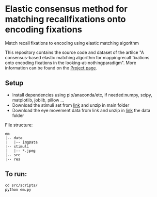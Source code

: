 # Elastic consensus method for matching recallfixations onto encoding fixations
Match recall fixations to encoding using elastic matching algorithm

This repository contains the source code and dataset of the artilce "A consensus-based elastic matching algorithm for mappingrecall fixations onto encoding fixations in the looking-at-nothingparadigm". More information can be found on the [Project page](http://cybertron.cg.tu-berlin.de/xiwang/mental_imagery/em.html).

## Setup 
- Install dependencies using pip/anaconda/etc, if needed:numpy, scipy, matplotlib, joblib, pillow ...
- Download the stimuli set from [link](http://cybertron.cg.tu-berlin.de/xiwang/mental_imagery/dataset/images.zip) and unzip in main folder
- Download the eye movement data from link and unzip in [link](http://cybertron.cg.tu-berlin.de/xiwang/mental_imagery/dataset/imgData.zip) the data folder

File structure:
```
em
|-- data
|   |-- imgData
|-- stimuli
|   |-- *.jpeg
|-- src
|-- res
```

## To run:

```
cd src/scripts/
python em.py
```
